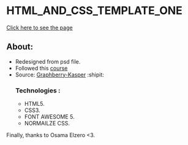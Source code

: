 # HTML_AND_CSS_TEMPLATE_ONE
[Click here to see the page](https://ibrahim-code-1.github.io/HTML_AND_CSS_TEMPLATE_TWO/)
## About:
- Redesigned from psd file.
- Followed this [course](https://youtu.be/heuDmrEAgUA?si=HM1yUO9vtrOGmKVX)
- Source: [Graphberry-Kasper](https://www.graphberry.com/item/kasper-one-page-psd-template) :shipit:
  ### Technologies :
  - HTML5.
  - CSS3.
  - FONT AWESOME 5.
  - NORMAILZE CSS.

Finally, thanks to Osama Elzero <3.

